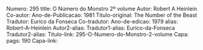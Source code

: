Numero: 295
title: O Número do Monstro 2º volume
Autor: Robert A Heinlein
Co-autor: 
Ano-de-Publicacao: 1981
Titulo-original: The Number of the Beast
Tradutor: Eurico da Fonseca
Co-tradutor: 
Ano-de-edicao: 1979
alias: Robert-A-Heinlein
Autor2-alias: 
Tradutor1-alias: Eurico-da-Fonseca
Tradutor2-alias: 
Titulo-link: 295-O-Numero-do-Monstro-2-volume
Capa: 
pags: 190
Capa-link: 
